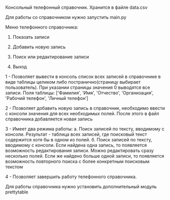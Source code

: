 Консольный телефонный справочник. Хранится в файле data.csv

Для работы со справочником нужно запустить main.py

Меню телефонного справочника:

1. Показать записи

2. Добавить новую запись

3. Поиск или редактирование записи

4. Выход

1 - Позволяет вывести в консоль список всех записей в справочнике в виде таблицы целиком либо постранично(страницу выбирает пользователь). При указании страницы значения 0 выводятся все записи. Поля таблицы: ['Фамилия', 'Имя', 'Отчество', 'Организация', 'Рабочий телефон', 'Личный телефон']

2 - Позволяет добавить новую запись в справочник, необходимо ввести с консоли значения для всех необходимых полей. После этого в файл справочника добавляется новая запись

3 - Имеет два режима работы: а. Поиск записей по тексту, вводимому с консоли. Результат - таблица всех записей, где поисковый текст содержится хотя бы в одном из полей. б. Поиск записей по тексту, вводимому с консоли. Если найдена одна запись, то появляется возможность редактирования записи. Можно редактировать сразу несколько полей. Если же найдено больше одной записи, то появляется возможность повторного поиска с более конкретным поисковым текстом

4 - Позволяет завершить работу телефонного справочника.


Для работы справочника нужно установить дополнительный модуль prettytable
